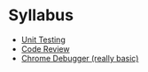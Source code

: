 # Syllabus



* [Unit Testing](https://www.youtube.com/watch?v=Eu35xM76kKY&list=PL0zVEGEvSaeF_zoW9o66wa_UCNE3a7BEr)
* [Code Review](https://www.youtube.com/watch?v=jh43AfVD6qo&t=1s&index=11&list=WL)
* [Chrome Debugger (really basic)](https://www.youtube.com/watch?v=3k2kBgZOvNM)
